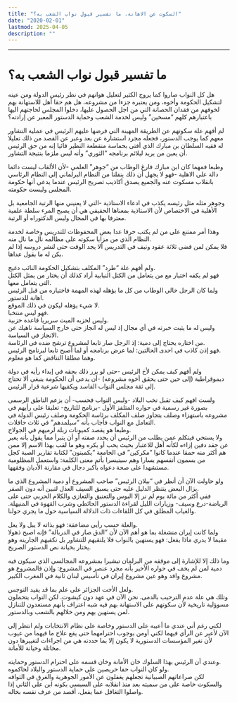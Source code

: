 ```yaml
---
title: "السكوت عن الاهانة، ما تفسير قبول نواب الشعب به؟"
date: "2020-02-01"
lastmod: 2025-04-05
description: ""
---
```

****

# **ما تفسير قبول نواب الشعب** **به؟**

هل كل النواب صاروا كما يروج الكثير لتعليل هوانهم في نظر رئيس الدولة ومن عينه لتشكيل الحكومة وأخوه، ومن يعتبره جزءا من مشروعه، هل هم حقا أهل للاستهانة بهم لخوفهم من فقدان الحصانة التي من اجل الحصول عليها، دخلوا المجلس لحاجتهم اليها باعتبارهم كلهم “مسخين” وليس لخدمة الشعب وحماية الدستور المعبر عن إرادته؟

لم أفهم علة سكوتهم عن الطريقة المهينة التي فرضها عليهم الرئيس في عملية التشاور معهم كما يوجب الدستور، فجعله مجرد استشارة عن بعد وعبر عن القصد من ذلك تعليلا له فقيه السلطان بن مبارك الذي أفتى بحماسة منقطعة النظير فائيا إنه من حق الرئيس أن يعين من يريد ليلائم برنامجه “الثوري” وأنه ليس ملزما بنتيجة التشاور.

وطبعا فمهما كان ابن مبارك فارغ الوطاب من “جوهر” العلمي -لأن الألقاب ليست دائما دالة على الاهلية -فهو لا يجهل أن ذلك ينقلنا من النظام البرلماني إلى النظام الرئاسي بانقلاب مسكوت عنه والجميع يصدق أكاذيب تصريح الرئيس عندما يدعي أنها حكومة المجلس وليست حكومته.

وجوهر مثله مثل رئيسه يكذب في ادعاء الاستاذية -التي لا يعنيني منها الرتبة الجامعية بل الأهلية في الاختصاص لأن الاستاذية بمعناها الحقيقي هي أن يصبح المرء سلطة علمية معترفا بها في المجال وليس الدكتوراه أو الرتبة.

وهذا أمر ممتنع على من لم يكتب حرفا عدا بعض المحفوظات للتدريس وخاصة لخدمة النظام الذي من مزايا سكوته على مظالمه نال ما نال منه.  
فلا يمكن لمن قضى ثلاثة عقود ونيف في التدريس ألا يجد الوقت حتى لنشر دروسه إذا لم يكن له ما يقول عداها.

ولم أفهم علة “طرد” المكلف بتشكيل الحكومة النائب دغيج.  
فهو لم يكفه اختيار مع من يتعامل من الكتل النيابية أراد كذلك أن يختار من يمثل الكتل التي يتعامل معها.  
ولما كان الرجل خالي الوطاب من كل ما يؤهله لهذه المهمة فاختياره من قبل الرئيس اهانة للدستور.  
لا شيء يؤهله ليكون في ذلك الموقع.  
فهو ليس منتخبا.  
وليس لحزبه الميت سريريا قاعدة حزبية.  
وليس له ما يثبت خبرته في أي مجال إذ ليس له انجاز حتى خارج السياسة ناهيك عن الانجاز في السياسة.  
من اختاره يحتاج إلى دمية: إذ الرجل صار تابعا لمشروع ترشح ضده في الرئاسة.  
فهو إذن كاذب في احدى الحالتين: لما عرض برنامجه أو لما أصبح تابعا لبرنامج الرئيس.  
وهما مطلقا التناقض كما هو معلوم.

ولم أفهم كيف يمكن لأخ الرئيس -حتى لو برر ذلك بحقه في إبداء رأيه في دولة ديموقراطية (إلى حين حتى يحقق أخوه مشروعه) -أن يدعي أن الحكومة ينبغي ألا تحتاج إلى ثقة مجلس النواب الفاسد ويكفيها شرعية قرار الرئيس.

ولست افهم كيف تقبل نخب البلاد -وليس النواب فحسب- أن يزعم الناطق الرسمي بصورة غير رسمية في حواره المتلفز الأول -برنامج للتاريخ- تعليقا على رأيهم في مشروعه باستهزاء وصلف يتجاوز صلف المكلف برئاسة الحكومة وصلف رئيس الدولة في التعامل مع النواب فأجاب بأنه “سيلمدهم” في ثلاث حافلات.  
وطبعا هو يقصد كميونات زبلة لرميهم في الجولاج.  
ولا يستحي فيتكلم عمن يطلب من الرئيس أن يحدد صفته أو أن يتبرأ مما يقول بأنه يعبر عن حقد دفين إزاءه لكأنه أهل للاعتبار بحيث يحب أو يكره وهو ما لقب بهذا الاسم إلا ممن هم أكثر منه حمقا عندما كانوا “مكركين” في الجامعة “يكمبنون” لكتابة تقارير الصبة كجل من يسمون أنفسهم يسارا وهم سينيسرا بأتم معنى الكلمة: واستعمل المظلومية مستشهدا على صحة دعواه بأكبر دجال في مقارنة الأديان وفقهها.

ولو حاولت الآن أن أنظر في “بيلان الرئيس” صاحب المشروع أو دمية المشروع الذي ما يزال البعض ينتظر الدليل عليه حتى يسبق السيف العذل لتبين أنه دون الصفر.  
ففي أكثر من مائة يوم لم نر إلا البوس والتعنيق والتعازي والكلام الحربي حتى على الرياضة-درع وسيف- وزيارات الليل لقراءة الدستور الحائطي وشرب القهوة في المنيهلة. والغياب المطلق في كل اللقاءات ذات الدلالة السياسية حول ما يجري حولنا.

والعلة حسب رأيي مضاعفة: فهو بذاته لا يبل ولا يعل.  
ولما كانت إيران منشغلة بما هو أهم الآن لأن “الدق صار في الدربالة” فإنه اصبح ذهولا مقيما لا يدري ماذا يفعل: فهو يستهين بالنواب فلا يلتقيهم للتشاور بل تكفيهم الجاريته وهو يختار بخيانة نص الدستور الصريح.

وما ذلك إلا للإشارة إلى موقفه من البرلمان تبشيرا بمشروعه المجالسي الذي سيكون فيه دمية لمن لم يخف في حواره الأخير بأنه مجرد عنصر في المشروع: وإذن فالمشروع هو مشروع وافد وهو عين مشروع إيران في تأسيس لبنان ثانية في المغرب الكبير.

ولعل الأخت الجزائر على علم بما قد يفيد التوجس.  
وتلك هي علة عدم الترحيب بالدمى. نحن الآن في عهد دون كيشوت. لكن النواب يتحملون مسوؤلية تاريخية لأن سكوتهم على الاستهانة بهم فيه شبه اعتراف بأنهم مستعدون للتنازل لمن يستهين بهم ومن خلالهم بالشعب وبالدستور.

لكني رغم أني عندي ما أعيبه على الدستور وخاصة على نظام الانتخابات ولم انتظر إلى الآن لأعبر عن الرأي فيهما لكني أومن بوجوب احترامهما حتى يقع علاج ما فيهما من عيوب لأن تغير المؤسسات الدستورية لا يكون إلا بما حددته هي من اجراءات لتغييرها دون مخاتلة وخيانة للأمانة.

وعندي أن الرئيس بهذا السلوك خان الأمانة وخان قسمه على احترام الدستور وحمايته.  
ولو كان النواب حقا حريصين على حماية الدستور والبلاد لحاكموه.  
لكن صراعاتهم الصبيانية تجعلهم يغفلون عن الأمور الجوهرية والغرق في التوافه والسكوت خاصة على من سميته بعد منذ انقلابه على السبسي بكونه ابن علي الثاني إذا واصلوا التغافل عما يفعل، أقصد من عرف نفسه بخاله.

###
